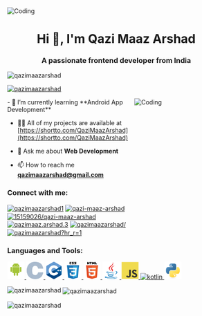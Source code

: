 <img align="center" alt="Coding" width="100%" height="300" src="https://i.postimg.cc/0QCNQqRh/link.jpg)](https://postimg.cc/8JjGK9Cb">
<h1 align="center">Hi 👋, I'm Qazi Maaz Arshad</h1>
<h3 align="center">A passionate frontend developer from India</h3>

<p align="left"> <img src="https://komarev.com/ghpvc/?username=qazimaazarshad&label=Profile%20views&color=0e75b6&style=flat" alt="qazimaazarshad" /> </p>

<p align="left"> <a href="https://github.com/ryo-ma/github-profile-trophy"><img src="https://github-profile-trophy.vercel.app/?username=qazimaazarshad" alt="qazimaazarshad" /></a> </p>

<img align="right" alt="Coding" width="210" height="300" src="https://media.giphy.com/media/USV0ym3bVWQJJmNu3N/giphy.gif">
- 🌱 I’m currently learning **Android App Development**

- 👨‍💻 All of my projects are available at [https://shortto.com/QaziMaazArshad](https://shortto.com/QaziMaazArshad)

- 💬 Ask me about **Web Development**

- 📫 How to reach me **qazimaazarshad@gmail.com**

<h3 align="left">Connect with me:</h3>
<p align="left">
<a href="https://twitter.com/qazimaazarshad1" target="blank"><img align="center" src="https://cdn.jsdelivr.net/npm/simple-icons@3.0.1/icons/twitter.svg" alt="qazimaazarshad1" height="30" width="40" /></a>
<a href="https://linkedin.com/in/qazi-maaz-arshad" target="blank"><img align="center" src="https://cdn.jsdelivr.net/npm/simple-icons@3.0.1/icons/linkedin.svg" alt="qazi-maaz-arshad" height="30" width="40" /></a>
<a href="https://stackoverflow.com/users/15159026/qazi-maaz-arshad" target="blank"><img align="center" src="https://cdn.jsdelivr.net/npm/simple-icons@3.0.1/icons/stackoverflow.svg" alt="15159026/qazi-maaz-arshad" height="30" width="40" /></a>
<a href="https://fb.com/qazimaaz.arshad.3" target="blank"><img align="center" src="https://cdn.jsdelivr.net/npm/simple-icons@3.0.1/icons/facebook.svg" alt="qazimaaz.arshad.3" height="30" width="40" /></a>
<a href="https://instagram.com/qazimaazarshad/" target="blank"><img align="center" src="https://cdn.jsdelivr.net/npm/simple-icons@3.0.1/icons/instagram.svg" alt="qazimaazarshad/" height="30" width="40" /></a>
<a href="https://www.hackerrank.com/qazimaazarshad?hr_r=1" target="blank"><img align="center" src="https://cdn.jsdelivr.net/npm/simple-icons@3.0.1/icons/hackerrank.svg" alt="qazimaazarshad?hr_r=1" height="30" width="40" /></a>
</p>

<h3 align="left">Languages and Tools:</h3>
<p align="left"> <a href="https://developer.android.com" target="_blank"> <img src="https://raw.githubusercontent.com/devicons/devicon/master/icons/android/android-original-wordmark.svg" alt="android" width="40" height="40"/> </a> <a href="https://www.cprogramming.com/" target="_blank"> <img src="https://raw.githubusercontent.com/devicons/devicon/master/icons/c/c-original.svg" alt="c" width="40" height="40"/> </a> <a href="https://www.w3schools.com/cpp/" target="_blank"> <img src="https://raw.githubusercontent.com/devicons/devicon/master/icons/cplusplus/cplusplus-original.svg" alt="cplusplus" width="40" height="40"/> </a> <a href="https://www.w3schools.com/css/" target="_blank"> <img src="https://raw.githubusercontent.com/devicons/devicon/master/icons/css3/css3-original-wordmark.svg" alt="css3" width="40" height="40"/> </a> <a href="https://www.w3.org/html/" target="_blank"> <img src="https://raw.githubusercontent.com/devicons/devicon/master/icons/html5/html5-original-wordmark.svg" alt="html5" width="40" height="40"/> </a> <a href="https://www.java.com" target="_blank"> <img src="https://raw.githubusercontent.com/devicons/devicon/master/icons/java/java-original.svg" alt="java" width="40" height="40"/> </a> <a href="https://developer.mozilla.org/en-US/docs/Web/JavaScript" target="_blank"> <img src="https://raw.githubusercontent.com/devicons/devicon/master/icons/javascript/javascript-original.svg" alt="javascript" width="40" height="40"/> </a> <a href="https://kotlinlang.org" target="_blank"> <img src="https://www.vectorlogo.zone/logos/kotlinlang/kotlinlang-icon.svg" alt="kotlin" width="40" height="40"/> </a> <a href="https://www.python.org" target="_blank"> <img src="https://raw.githubusercontent.com/devicons/devicon/master/icons/python/python-original.svg" alt="python" width="40" height="40"/> </a> </p>

<p><img align="left" src="https://github-readme-stats.vercel.app/api/top-langs?username=qazimaazarshad&show_icons=true&locale=en&layout=compact" alt="qazimaazarshad" /></p>

<p>&nbsp;<img align="center" src="https://github-readme-stats.vercel.app/api?username=qazimaazarshad&show_icons=true&locale=en" alt="qazimaazarshad" /></p>

<p><img align="center" src="https://github-readme-streak-stats.herokuapp.com/?user=qazimaazarshad&" alt="qazimaazarshad" /></p>
